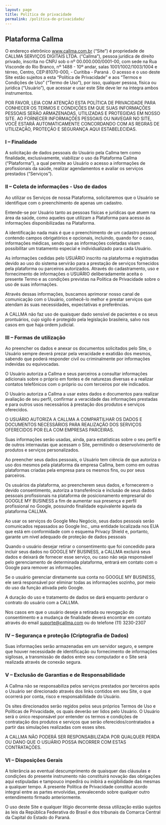 ```yaml
---
layout: page
title: Política de privacidade
permalink: /politica-de-privacidade/
---
```


## Plataforma Callma

O endereço eletrônico www.callma.com.br (“Site”) é propriedade de CALLMA SERVIÇOS DIGITAIS LTDA. (“Callma”), pessoa jurídica de direito privado, inscrita no CNPJ sob o nº 00.000.000/0001-00, com sede na Rua Visconde do Rio Branco, nº 1488 - 10º andar, salas 1001/1002/1003/1004 e térreo, Centro, CEP:81070-000, - Curitiba - Paraná . O acesso e o uso deste Site estão sujeitos a esta “Política de Privacidade” e aos “Termos e Condições de Uso” (“Termo de Uso”), por isso, qualquer pessoa, física ou jurídica (“Usuário”), que acessar e usar este Site deve ler na íntegra ambos instrumentos.

POR FAVOR, LEIA COM ATENÇÃO ESTA POLÍTICA DE PRIVACIDADE PARA CONHECER OS TERMOS E CONDIÇÕES EM QUE SUAS INFORMAÇÕES PESSOAIS SERÃO ARMAZENADAS, UTILIZADAS E PROTEGIDAS EM NOSSO SITE. AO FORNECER INFORMAÇÕES PESSOAIS OU NAVEGAR NO SITE, VOCÊ ESTARÁ AUTOMATICAMENTE CONCORDANDO COM AS REGRAS DE UTILIZAÇÃO, PROTEÇÃO E SEGURANÇA AQUI ESTABELECIDAS.

### I – Finalidade
A solicitação de dados pessoais do Usuário pela Callma tem como finalidade, exclusivamente, viabilizar o uso da Plataforma Callma (“Plataforma”), a qual permite ao Usuário o acesso a informações de profissionais da saúde, realizar agendamentos e avaliar os serviços prestados (“Serviços”).

### II – Coleta de informações - Uso de dados
Ao utilizar os Serviços de nossa Plataforma, solicitaremos que o Usuário se identifique com o preenchimento de apenas um cadastro.

Entende-se por Usuário tanto as pessoas físicas e jurídicas que atuem na área da saúde, como aqueles que utilizam a Plataforma para acesso às informações disponibilizadas na Plataforma.

A identificação nada mais é que o preenchimento de um cadastro pessoal contendo campos obrigatórios e opcionais, incluindo, quando for o caso, informações médicas, sendo que as informações coletadas visam possibilitar um tratamento especial e individualizado para cada Usuário. 

As informações cedidas pelo USUÁRIO inscrito na plataforma e registradas devido ao uso do sistema servirão para a prestação de serviços fornecidos pela plataforma ou parceiros autorizados. Através do cadastramento, uso e fornecimento de informações o USUÁRIO deliberadamente aceita o presente Termo e as condições previstas na Política de Privacidade sobre o uso de suas informações.

Através dessas informações, buscamos aprimorar nosso canal de comunicação com o Usuário, conhecê-lo melhor e prestar serviços que atendam às suas necessidades, expectativas e preferências.

A CALLMA não faz uso de quaisquer dado sensível de pacientes e os seus prontuários, cujo sigilo é protegido pela legislação brasileira, salvo nos casos em que haja ordem judicial.

### III – Formas de utilização
Ao preencher os dados e anexar os documentos solicitados pelo Site, o Usuário sempre deverá prezar pela veracidade e exatidão dos mesmos, sabendo que poderá responder civil ou criminalmente por informações indevidas ou equivocadas.

O Usuário autoriza a Callma e seus parceiros a consultar informações adicionais sobre o próprio em fontes e de naturezas diversas e a realizar contatos telefônicos com o próprio ou com terceiros por ele indicados. 

O Usuário autoriza a Callma a usar estes dados e documentos para realizar avaliação de seu perfil, confirmar a veracidade das informações prestadas e para outros usos necessários à prestação dos produtos e serviços oferecidos. 

O USUÁRIO AUTORIZA A CALLMA A COMPARTILHAR OS DADOS E DOCUMENTOS NECESSÁRIOS PARA REALIZAÇÃO DOS SERVIÇOS OFERECIDOS POR ELA COM EMPRESAS PARCEIRAS.

Suas informações serão usadas, ainda, para estatísticas sobre o seu perfil e de outros internautas que acessam o Site, permitindo o desenvolvimento de produtos e serviços personalizados.

Ao preencher seus dados pessoais, o Usuário tem ciência de que autoriza o uso dos mesmos pela plataforma da empresa Callma, bem como em outras plataformas criadas pela empresa para os mesmos fins, ou por seus parceiros.

Os usuários da plataforma, ao preencherem seus dados, e fornecerem o devido consentimento, autoriza a transferência e inclusão de seus dados pessoais profissionais na plataforma de posicionamento empresarial do GOOGLE MY BUSINESS a fim de aumentar sua presença e perfil profissional no Google, possuindo finalidade equivalente àquela da plataforma CALLMA.

Ao usar os serviços do Google Meu Negócio, seus dados pessoais serão comunicados repassados ao Google Inc., uma entidade localizada nos EUA que está em conformidade com o esquema Privacy Shield e, portanto, garante um nível adequado de proteção de dados pessoais

Quando o usuário desejar retirar o consentimento que foi concedido para incluir seus dados no GOOGLE MY BUSINESS, a CALLMA excluirá seus dados e deixará de fornecer esse serviço, ou caso não seja responsável pelo gerenciamento de determinada plataforma, entrará em contato com o Google para remover as informações.

Se o usuário gerenciar diretamente sua conta no GOOGLE MY BUSINESS, ele será responsável por eliminar todas as informações sozinho, por meio do uso da função ativada pelo Google.

A duração do uso e tratamento de dados se dará enquanto perdurar o contrato do usuário com a CALLMA.

Nos casos em que o usuário deseje a retirada ou revogação do consentimento e a mudança de finalidade deverá encontrar em contato através do email suporte@callma.com ou do telefone (11) 3230-2307

### IV – Segurança e proteção (Criptografia de Dados)
Suas informações serão armazenadas em um servidor seguro, e sempre que houver necessidade de identificação ou fornecimento de informações sigilosas, a transmissão de dados entre seu computador e o Site será realizada através de conexão segura.

### V – Exclusão de Garantias e de Responsabilidade
A Callma não se responsabiliza pelos serviços prestados por terceiros após o Usuário ser direcionado através dos links contidos em seu Site, o que ocorrerá por conta, risco e responsabilidade do Usuário.

Os sites direcionados serão regidos pelos seus próprios Termos de Uso e Políticas de Privacidade, os quais deverão ser lidos pelo Usuário. O Usuário será o único responsável por entender os termos e condições de contratação dos produtos e serviços que serão oferecidos/contratados a partir das simulações realizadas com esses sites.

A CALLMA NÃO PODERÁ SER RESPONSABILIZADA POR QUALQUER PERDA OU DANO QUE O USUÁRIO POSSA INCORRER COM ESTAS CONTRATAÇÕES.

### VI – Disposições Gerais
A tolerância ao eventual descumprimento de quaisquer das cláusulas e condições do presente instrumento não constituirá novação das obrigações aqui estipuladas e tampouco impedirá ou inibirá a exigibilidade das mesmas a qualquer tempo. A presente Política de Privacidade constitui acordo integral entre as partes envolvidas, prevalecendo sobre qualquer outro entendimento firmado anteriormente.

O uso deste Site e qualquer litígio decorrente dessa utilização estão sujeitos às leis da República Federativa do Brasil e dos tribunais da Comarca Central da Capital do Estado do Paraná.